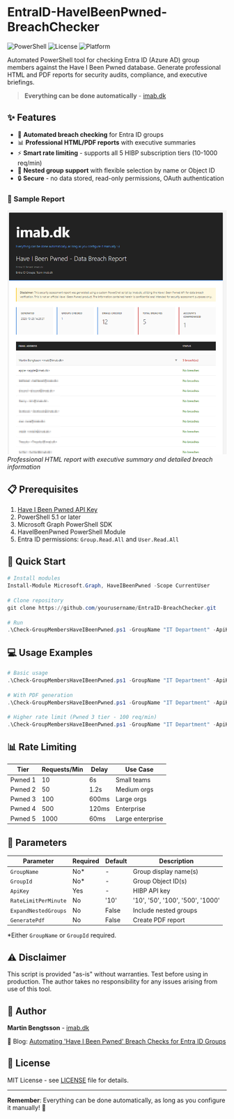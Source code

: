 # EntraID-HaveIBeenPwned-BreachChecker

![PowerShell](https://img.shields.io/badge/PowerShell-5.1%2B-blue)
![License](https://img.shields.io/badge/license-MIT-green)
![Platform](https://img.shields.io/badge/platform-Windows%20%7C%20Linux%20%7C%20macOS-lightgrey)

Automated PowerShell tool for checking Entra ID (Azure AD) group members against the Have I Been Pwned database. Generate professional HTML and PDF reports for security audits, compliance, and executive briefings.

> **Everything can be done automatically** - [imab.dk](https://www.imab.dk)

## ✨ Features

- 🔐 **Automated breach checking** for Entra ID groups
- 📊 **Professional HTML/PDF reports** with executive summaries
- ⚡ **Smart rate limiting** - supports all 5 HIBP subscription tiers (10-1000 req/min)
- 🎯 **Nested group support** with flexible selection by name or Object ID
- 🔒 **Secure** - no data stored, read-only permissions, OAuth authentication

### 📸 Sample Report

![HTML Report Example](images/report-example.png)
*Professional HTML report with executive summary and detailed breach information*

## 📋 Prerequisites

1. [Have I Been Pwned API Key](https://haveibeenpwned.com/API/Key)
2. PowerShell 5.1 or later
3. Microsoft Graph PowerShell SDK
4. HaveIBeenPwned PowerShell Module
5. Entra ID permissions: `Group.Read.All` and `User.Read.All`

## 🚀 Quick Start

```powershell
# Install modules
Install-Module Microsoft.Graph, HaveIBeenPwned -Scope CurrentUser

# Clone repository
git clone https://github.com/yourusername/EntraID-BreachChecker.git

# Run
.\Check-GroupMembersHaveIBeenPwned.ps1 -GroupName "IT Department" -ApiKey "your-api-key"
```

## 💻 Usage Examples

```powershell
# Basic usage
.\Check-GroupMembersHaveIBeenPwned.ps1 -GroupName "IT Department" -ApiKey "your-key"

# With PDF generation
.\Check-GroupMembersHaveIBeenPwned.ps1 -GroupName "IT Department" -ApiKey "your-key" -GeneratePdf

# Higher rate limit (Pwned 3 tier - 100 req/min)
.\Check-GroupMembersHaveIBeenPwned.ps1 -GroupName "IT Department" -ApiKey "your-key" -RateLimitPerMinute '100'
```

## 📊 Rate Limiting

| Tier | Requests/Min | Delay | Use Case |
|------|--------------|-------|----------|
| Pwned 1 | 10 | 6s | Small teams |
| Pwned 2 | 50 | 1.2s | Medium orgs |
| Pwned 3 | 100 | 600ms | Large orgs |
| Pwned 4 | 500 | 120ms | Enterprise |
| Pwned 5 | 1000 | 60ms | Large enterprise |

## 📖 Parameters

| Parameter | Required | Default | Description |
|-----------|----------|---------|-------------|
| `GroupName` | No* | - | Group display name(s) |
| `GroupId` | No* | - | Group Object ID(s) |
| `ApiKey` | Yes | - | HIBP API key |
| `RateLimitPerMinute` | No | '10' | '10', '50', '100', '500', '1000' |
| `ExpandNestedGroups` | No | False | Include nested groups |
| `GeneratePdf` | No | False | Create PDF report |

*Either `GroupName` or `GroupId` required.

## ⚠️ Disclaimer

This script is provided "as-is" without warranties. Test before using in production. The author takes no responsibility for any issues arising from use of this tool.

## 👤 Author

**Martin Bengtsson** - [imab.dk](https://www.imab.dk)

📝 Blog: [Automating 'Have I Been Pwned' Breach Checks for Entra ID Groups](https://www.imab.dk/powershell-script-automated-have-i-been-pwned-breach-checks-for-entra-id-groups/)

## 📄 License

MIT License - see [LICENSE](LICENSE) file for details.

---

**Remember**: Everything can be done automatically, as long as you configure it manually! 🚀


